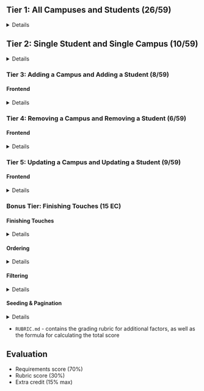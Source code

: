 
## Tier 1: All Campuses and Students (26/59)

<details>

### Frontend

#### Campus

<details>

  - [ ] Write a component to display a list of all campuses (at least their names and images)
  - [ ] Write a campuses sub-reducer to manage campuses in your Redux store
  - [ ] Display the all-campuses component when the url matches `/campuses`

</details>

#### Students

<details>

  - [ ] Write a component to display a list of all students (at least their names)
  - [ ] Write a students sub-reducer to manage students in your Redux store
  - [ ] Display the all-students component when the url matches `/students`

</details>

#### Navbar

<details>

  - [ ] Add a links to the navbar that can be used to navigate to the all-campuses view and the all-students view

</details>

### Backend

#### Seed

<details>

  - [ ] Write a function which sync's and seeds your database when your application starts 

</details>

#### Campus

<details>
  
  - [ ] Write a route to serve up all campuses

  - Write a `campuses` model with the following information:
    - [ ] name - not empty or null
    - [ ] imageUrl - with a default value
    - [ ] address - not empty or null
    - [ ] description - extremely large text

</details>

#### Students

<details>
  
  - [ ] Write a route to serve up all students

  - Write a `students` model with the following information:
    - [ ] firstName - not empty or null
    - [ ] lastName - not empty or null
    - [ ] email - not empty or null; must be a valid email
    - [ ] imageUrl - with a default value
    - [ ] gpa - decimal between 0.0 and 4.0

  - [ ] Students may be associated with at most one campus. Likewise, campuses may be associated with many students
  
</details>

</details>  

## Tier 2: Single Student and Single Campus (10/59)

<details>

### Frontend

<details>
  
#### Single Campus
  
<details>
  
  - Write a component to display a single campus with the following information:
    - [ ] The campus's name, image, address and description
    - [ ] A list of the names of all students in that campus (or a helpful message if it doesn't have any students)
  - [ ] Display the appropriate campus's info when the url matches `/campuses/:campusId`
  - [ ] Clicking on a campus from the campuses view should navigate to show that campus

  - [ ] Clicking on the name of a student in the campus view should navigate to show that student in the student view

</details>

#### Single Students
  
<details>
  
  - Write a component to display a single student with the following information:
    - [ ] The student's full name, email, image, and gpa
    - [ ] The name of their campus (or a helpful message if they don't have one)
  - [ ] Display the appropriate student when the url matches `/students/:studentId`
  - [ ] Clicking on a student from the students view should navigate to show that student

  - [ ] Clicking on the name of a campus in the student view should navigate to show that campus in the campus view

</details>

</details>

### Backend
  
<details>
  
#### Campus

<details>
  
</details>
  
   - [ ] Write a route to serve up a single student (based on their id), _including that student's campus_
  
</details>
  
#### Students
  
<details>
  
   - [ ] Write a route to serve up a single campus (based on its id), _including that campuses' students_
  
</details>
  
</details>

### Tier 3: Adding a Campus and Adding a Student (8/59)


#### Frontend
<details>

- [ ] Write a component to display a form for adding a new campus that contains inputs for _at least_ the name and address.
- [ ] Display this component as part of the campuses view, alongside the list of campuses
- Submitting the form with a valid name/address should:

  - [ ] Make an AJAX request that causes the new campus to be persisted in the database
  - [ ] Add the new campus to the list of campuses without needing to refresh the page

- [ ] Write a component to display a form for adding a new student that contains inputs for _at least_ first name, last name and email
- [ ] Display this component as part of the students view, alongside the list of students
- Submitting the form with a valid first name/last name/email should:
  - [ ] Make an AJAX request that causes the new student to be persisted in the database
  - [ ] Add the new student to the list of students without needing to refresh the page

</details>


### Tier 4: Removing a Campus and Removing a Student (6/59)


#### Frontend

<details>

- [ ] In the campuses view, include an `X` button next to each campus
- Clicking the `X` button should:

  - [ ] Make an AJAX request that causes that campus to be removed from database
  - [ ] Remove the campus from the list of campuses without needing to refresh the page

- [ ] In the students view, include an `X` button next to each student
- Clicking the `X` button should:
  - [ ] Make an AJAX request that causes that student to be removed from database
  - [ ] Remove the student from the list of students without needing to refresh the page

</details>

### Tier 5: Updating a Campus and Updating a Student (9/59)


#### Frontend

<details>

- [ ] Write a component to display a form updating _at least_ a campus's name and address
- [ ] Display this component as part of the campus view
- Submitting the form with valid data should:
  - [ ] Make an AJAX request that causes that campus to be updated in the database
  - [ ] Update the campus in the current view without needing to refresh the page
- [ ] In the campus view, display an `Unregister` button next to each of its students, which removes the student from the campus (in the database as well as this view); hint: the student is still in the database but is no longer associated with the campus

- [ ] Write a component to display a form updating a student
- [ ] Display this component as part of the student view
- Submitting the form with valid data should:
  - [ ] Make an AJAX request that causes that student to be updated in the database
  - [ ] Update the student in the current view without needing to refresh the page

</details>


### Bonus Tier: Finishing Touches (15 EC)



#### Finishing Touches

<details>

- [ ] If a user attempts to add a new student or campus without a required field, a helpful message should be displayed
- [ ] If a user attempts to access a page that doesn't exist (ex. `/potato`), a helpful "not found" message should be displayed
- [ ] If a user attempts to view a student/campus that doesn't exist, a helpful message should be displayed
- [ ] Whenever a component needs to wait for data to load from the server, a "loading" message should be displayed until the data is available
- [ ] Overall, the app is spectacularly styled and visually stunning

</details>

#### Ordering

<details>

- [ ] Create option for students to be ordered based on lastName on all-students view
- [ ] Create option for students to be ordered based on GPA on all-students view
- [ ] Create option for campuses to be ordered based on number of enrolled students on all-campuses view

</details>

#### Filtering

<details>

- [ ] Create a filter on all-students view to only show students who are not registered to a campus
- [ ] Create a filter on the all-campuses view to only show campuses that do not have any registered students

</details>

#### Seeding & Pagination

<details>

- [ ] Seed 100+ students and 100+ campuses
- [ ] Implement _front-end_ pagination for the students view (e.g. `/students?page=1` renders the first ten students, and `/students?page=2` renders students 11-20)
- [ ] Implement _front-end_ pagination for the campuses view (e.g. `/campuses?page=1` renders the first ten campuses, and `/campuses?page=2` renders campuses 11-20)
- [ ] Implement _back-end_ pagination for students (e.g. `/api/students?page=1` returns the first ten students' data, and `/api/students?page=2` returns students 11-20)
- [ ] Implement _back-end_ pagination for campuses (e.g. `/api/campuses?page=1` returns the first ten campuses' data, and `/api/campuses?page=2` returns campuses 11-20)

</details>


* `RUBRIC.md` - contains the grading rubric for additional factors, as well as the formula for calculating the total score





## Evaluation

- Requirements score (70%)
- Rubric score (30%)
- Extra credit (15% max)
